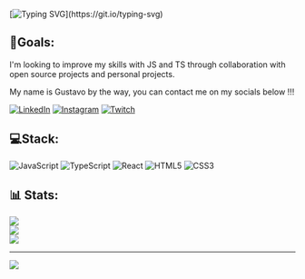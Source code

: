[![Typing SVG](https://readme-typing-svg.demolab.com?font=Inconsolata&size=21&duration=1500&pause=1000&color=F78627&multiline=true&random=false&width=800&height=300&lines=Coding.%F0%9F%8E%AF;%E2%80%83%E2%80%83%E2%80%83;%E2%80%83%E2%80%83%E2%80%83%E2%80%83Learning.%F0%9F%93%9A;%E2%80%83%E2%80%83%E2%80%83%E2%80%83%E2%80%83;%E2%80%83%E2%80%83%E2%80%83%E2%80%83%E2%80%83%E2%80%83%E2%80%83Contributing.+%F0%9F%8C%90;%E2%80%83%E2%80%83;%E2%80%83%E2%80%83;Welcome+to+my++humble+space%2C++Feel+free+to+help+me+and+bring+pizza!;%F0%9F%8D%95%F0%9F%8D%95!!)](https://git.io/typing-svg)

## 🎯Goals:
I'm looking to improve my skills with JS and TS through collaboration with open source projects and personal projects.

My name is Gustavo by the way, you can contact me on my socials below !!!

[![LinkedIn](https://img.shields.io/badge/LinkedIn-%230077B5.svg?logo=linkedin&logoColor=white)](https://linkedin.com/in/gustavo-freirepti) [![Instagram](https://img.shields.io/badge/Instagram-%23E4405F.svg?logo=Instagram&logoColor=white)](https://instagram.com/gustavo_freire) [![Twitch](https://img.shields.io/badge/Twitch-%239146FF.svg?logo=Twitch&logoColor=white)](https://twitch.tv/onlyzainn_) 

## 💻Stack:
![JavaScript](https://img.shields.io/badge/javascript-%23323330.svg?style=for-the-badge&logo=javascript&logoColor=%23F7DF1E) ![TypeScript](https://img.shields.io/badge/typescript-%23007ACC.svg?style=for-the-badge&logo=typescript&logoColor=white) ![React](https://img.shields.io/badge/react-%2320232a.svg?style=for-the-badge&logo=react&logoColor=%2361DAFB) ![HTML5](https://img.shields.io/badge/html5-%23E34F26.svg?style=for-the-badge&logo=html5&logoColor=white) ![CSS3](https://img.shields.io/badge/css3-%231572B6.svg?style=for-the-badge&logo=css3&logoColor=white)  

## 📊 Stats:
![](https://github-readme-stats.vercel.app/api?username=gustavofreiredev&theme=react&hide_border=true&include_all_commits=false&count_private=false)<br/>
![](https://github-readme-streak-stats.herokuapp.com/?user=gustavofreiredev&theme=react&hide_border=true)<br/>
![](https://github-readme-stats.vercel.app/api/top-langs/?username=gustavofreiredev&theme=react&hide_border=true&include_all_commits=false&count_private=false&layout=compact)

---
[![](https://visitcount.itsvg.in/api?id=GFreireDev&icon=0&color=3)](https://visitcount.itsvg.in)

<!-- Proudly created with GPRM ( https://gprm.itsvg.in ) -->
